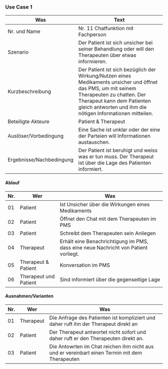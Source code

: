 ### Use Case 1

Was | Text
-----|--------
Nr. und Name | Nr. 11 Chatfunktion mit Fachperson
Szenario | Der Patient ist sich unsicher bei seiner Behandlung oder will den Therapeuten über etwas informieren.
Kurzbeschreibung | Der Patient ist sich bezüglich der Wirkung/Nutzen eines Medikaments unsicher und öffnet das PMS, um mit seinem Therapeuten zu chatten. Der Therapeut kann dem Patienten gleich antworten und ihm die nötigen Informationen mitteilen.
Beteiligte Akteure | Patient & Therapeut
Auslöser/Vorbedingung | Eine Sache ist unklar oder der eine der Parteien will Informationen austauschen.
Ergebnisse/Nachbedingung | Der Patient ist beruhigt und weiss was er tun muss. Der Therapeut ist über die Lage des Patienten informiert.

#### Ablauf

Nr. | Wer | Was
-----|--------|--------
01 | Patient | Ist Unsicher über die Wirkungen eines Medikaments
02 | Patient | Öffnet den Chat mit dem Therapeuten im PMS
03 | Patient | Schreibt dem Therapeuten sein Anliegen
04 | Therapeut | Erhält eine Benachrichtigung im PMS, dass eine neue Nachricht von Patient vorliegt.
05 | Therapeut & Patient | Konversation im PMS
06 | Therapeut und Patient| Sind informiert über die gegenseitige Lage

#### Ausnahmen/Varianten

Nr. | Wer | Was
-----|--------|--------
01 | Therapeut | Die Anfrage des Patienten ist kompliziert und daher ruft ihn der Therapeut direkt an
02 | Patient | Der Therapeut antwortet nicht sofort und daher ruft er den Therapeuten direkt an.
03 | Patient | Die Antowrten im Chat reichen ihm nicht aus und er vereinbart einen Termin mit dem Therapeuten
